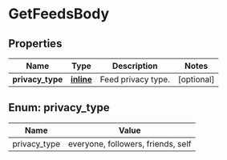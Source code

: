 
# GetFeedsBody

## Properties
Name | Type | Description | Notes
------------ | ------------- | ------------- | -------------
**privacy_type** | [**inline**](#Privacy_typeEnum) | Feed privacy type. |  [optional]


<a name="Privacy_typeEnum"></a>
## Enum: privacy_type
Name | Value
---- | -----
privacy_type | everyone, followers, friends, self




